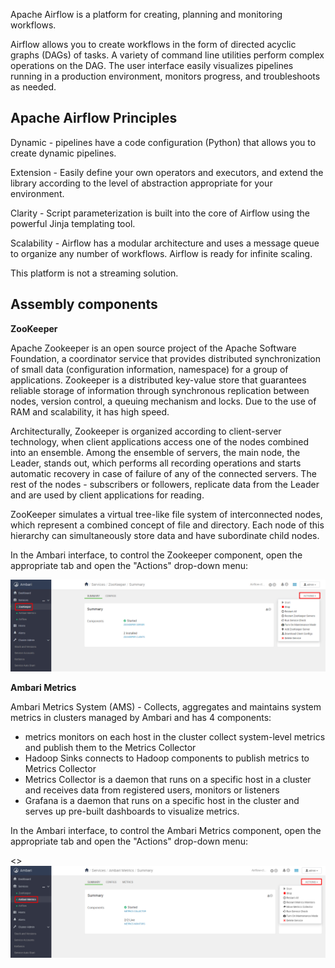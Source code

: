 Apache Airflow is a platform for creating, planning and monitoring workflows.

Airflow allows you to create workflows in the form of directed acyclic graphs (DAGs) of tasks. A variety of command line utilities perform complex operations on the DAG. The user interface easily visualizes pipelines running in a production environment, monitors progress, and troubleshoots as needed.

## Apache Airflow Principles

Dynamic - pipelines have a code configuration (Python) that allows you to create dynamic pipelines.

Extension - Easily define your own operators and executors, and extend the library according to the level of abstraction appropriate for your environment.

Clarity - Script parameterization is built into the core of Airflow using the powerful Jinja templating tool.

Scalability - Airflow has a modular architecture and uses a message queue to organize any number of workflows. Airflow is ready for infinite scaling.

This platform is not a streaming solution.

## Assembly components

**ZooKeeper**

Apache Zookeeper is an open source project of the Apache Software Foundation, a coordinator service that provides distributed synchronization of small data (configuration information, namespace) for a group of applications. Zookeeper is a distributed key-value store that guarantees reliable storage of information through synchronous replication between nodes, version control, a queuing mechanism and locks. Due to the use of RAM and scalability, it has high speed.

Architecturally, Zookeeper is organized according to client-server technology, when client applications access one of the nodes combined into an ensemble. Among the ensemble of servers, the main node, the Leader, stands out, which performs all recording operations and starts automatic recovery in case of failure of any of the connected servers. The rest of the nodes - subscribers or followers, replicate data from the Leader and are used by client applications for reading.

ZooKeeper simulates a virtual tree-like file system of interconnected nodes, which represent a combined concept of file and directory. Each node of this hierarchy can simultaneously store data and have subordinate child nodes.

In the Ambari interface, to control the Zookeeper component, open the appropriate tab and open the "Actions" drop-down menu:

![](./assets/1601845265329-a11.png)

**Ambari Metrics**

Ambari Metrics System (AMS) - Collects, aggregates and maintains system metrics in clusters managed by Ambari and has 4 components:

- metrics monitors on each host in the cluster collect system-level metrics and publish them to the Metrics Collector
- Hadoop Sinks connects to Hadoop components to publish metrics to Metrics Collector
- Metrics Collector is a daemon that runs on a specific host in a cluster and receives data from registered users, monitors or listeners
- Grafana is a daemon that runs on a specific host in the cluster and serves up pre-built dashboards to visualize metrics.

In the Ambari interface, to control the Ambari Metrics component, open the appropriate tab and open the "Actions" drop-down menu:

<>![](./assets/1601847487779-a12.png)
